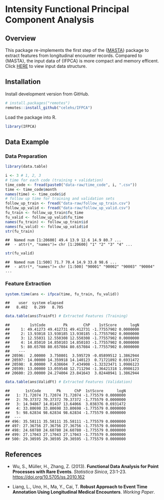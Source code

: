 Intensity Functional Principal Component Analysis
================

## Overview

This package re-implements the first step of the
{[MASTA](https://celehs.github.io/MASTA/)} package to extract features
from longitudinal encounter records. Compared to {MASTA}, the input data
of {IFPCA} is more compact and memory efficent. Click
[HERE](https://github.com/celehs/IFPCA/tree/master/data-raw) to view
input data structure.

## Installation

Install development version from GitHub.

``` r
# install.packages("remotes")
remotes::install_github("celehs/IFPCA")
```

Load the package into R.

``` r
library(IFPCA)
```

## Data Example

### Data Preparation

``` r
library(data.table)
```

``` r
i <- 3 # 1, 2, 3 
# time for each code (training + validation)
time_code <- fread(paste0("data-raw/time_code", i, ".csv"))
time <- time_code$month
names(time) <- time_code$id
# follow up time for training and validation sets
follow_up_train <- fread("data-raw/follow_up_train.csv")
follow_up_valid <- fread("data-raw/follow_up_valid.csv")
fu_train <- follow_up_train$fu_time
fu_valid <- follow_up_valid$fu_time
names(fu_train) <- follow_up_train$id
names(fu_valid) <- follow_up_valid$id
str(fu_train)
```

    ##  Named num [1:20600] 49.4 13.9 12.6 14.9 80.7 ...
    ##  - attr(*, "names")= chr [1:20600] "1" "2" "3" "4" ...

``` r
str(fu_valid)
```

    ##  Named num [1:500] 71.7 70.4 14.9 33.8 98.6 ...
    ##  - attr(*, "names")= chr [1:500] "90001" "90002" "90003" "90004" ...

### Feature Extraction

``` r
system.time(ans <- ifpca(time, fu_train, fu_valid))
```

    ##    user  system elapsed 
    ##   8.402   0.299   8.705

``` r
data.table(ans$TrainFt) # Extracted Features (Training) 
```

    ##         1stCode        Pk       ChP    1stScore      logN
    ##     1: 49.41273 49.412731 49.412731 -1.77557902 0.0000000
    ##     2: 13.93018 13.930185 13.930185 -1.77557902 0.0000000
    ##     3: 12.55031 12.550308 12.550308 -1.77557902 0.0000000
    ##     4: 14.85010 14.850103 14.850103 -1.77557902 0.0000000
    ##     5: 80.65708 80.657084 80.657084 -1.77557902 0.0000000
    ##    ---                                                   
    ## 20596:  2.00000  3.750801  3.595729 -0.05899512 1.3862944
    ## 20597: 14.00000 14.359918 14.140123  0.71721892 0.6931472
    ## 20598:  8.00000  7.638604  7.434908 -1.32323471 1.0986123
    ## 20599: 13.00000 13.059548 12.711294 -1.36421318 1.0986123
    ## 20600: 23.00000 24.274004 23.841643  3.02440941 1.3862944

``` r
data.table(ans$ValidFt) # Extracted Features (Validation)
```

    ##       1stCode       Pk      ChP  1stScore      logN
    ##   1: 71.72074 71.72074 71.72074 -1.775579 0.0000000
    ##   2: 70.37372 70.37372 70.37372 -1.775579 0.0000000
    ##   3: 14.94867 14.01437 13.64066  3.038376 0.6931472
    ##   4: 33.80698 33.80698 33.80698 -1.775579 0.0000000
    ##   5: 98.62834 98.62834 98.62834 -1.775579 0.0000000
    ##  ---                                               
    ## 496: 35.58111 35.58111 35.58111 -1.775579 0.0000000
    ## 497: 27.36756 27.36756 27.36756 -1.775579 0.0000000
    ## 498: 24.60780 24.60780 24.60780 -1.775579 0.0000000
    ## 499: 27.17043 27.17043 27.17043 -1.775579 0.0000000
    ## 500: 29.30595 29.30595 29.30595 -1.775579 0.0000000

## References

  - Wu, S., Müller, H., Zhang, Z. (2013). **Functional Data Analysis for
    Point Processes with Rare Events**. *Statistica Sinica*, 23:1-23.
    <https://doi.org/10.5705/ss.2010.162>

  - Liang, L., Uno, H., Ma, Y., Cai, T. **Robust Approach to Event Time
    Annotation Using Longitudinal Medical Encounters**. *Working Paper*.
